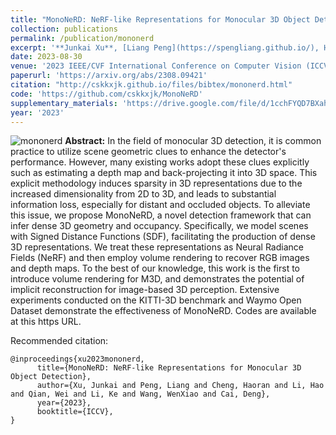 ```yaml
---
title: "MonoNeRD: NeRF-like Representations for Monocular 3D Object Detection"
collection: publications
permalink: /publication/mononerd
excerpt: '**Junkai Xu**, [Liang Peng](https://spengliang.github.io/), Haoran Cheng, Hao Li, Wei Qian, Ke Li, [Wenxiao Wang](https://www.wenxiaowang.com/), [Deng Cai](http://www.cad.zju.edu.cn/home/dengcai/)'
date: 2023-08-30
venue: '2023 IEEE/CVF International Conference on Computer Vision (ICCV)'
paperurl: 'https://arxiv.org/abs/2308.09421'
citation: "http://cskkxjk.github.io/files/bibtex/mononerd.html"
code: 'https://github.com/cskkxjk/MonoNeRD'
supplementary_materials: 'https://drive.google.com/file/d/1cchFYQD7BXah208bP_EyPXB5hbDR4cLN/view?usp=sharing'
year: '2023'
---
```

![mononerd](https://cskkxjk.github.io/images/publications/mononerd.gif)
<b>Abstract:</b>
In the field of monocular 3D detection, it is common practice to utilize scene geometric clues to enhance the detector's performance. However, many existing works adopt these clues explicitly such as estimating a depth map and back-projecting it into 3D space. This explicit methodology induces sparsity in 3D representations due to the increased dimensionality from 2D to 3D, and leads to substantial information loss, especially for distant and occluded objects. To alleviate this issue, we propose MonoNeRD, a novel detection framework that can infer dense 3D geometry and occupancy. Specifically, we model scenes with Signed Distance Functions (SDF), facilitating the production of dense 3D representations. We treat these representations as Neural Radiance Fields (NeRF) and then employ volume rendering to recover RGB images and depth maps. To the best of our knowledge, this work is the first to introduce volume rendering for M3D, and demonstrates the potential of implicit reconstruction for image-based 3D perception. Extensive experiments conducted on the KITTI-3D benchmark and Waymo Open Dataset demonstrate the effectiveness of MonoNeRD. Codes are available at this https URL.

Recommended citation: 
```
@inproceedings{xu2023mononerd,
      title={MonoNeRD: NeRF-like Representations for Monocular 3D Object Detection},
      author={Xu, Junkai and Peng, Liang and Cheng, Haoran and Li, Hao and Qian, Wei and Li, Ke and Wang, WenXiao and Cai, Deng},
      year={2023},
      booktitle={ICCV},
}
```
